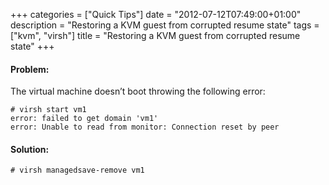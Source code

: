 +++
categories = ["Quick Tips"]
date = "2012-07-12T07:49:00+01:00"
description = "Restoring a KVM guest from corrupted resume state"
tags = ["kvm", "virsh"]
title = "Restoring a KVM guest from corrupted resume state"
+++

#### Problem:

The virtual machine doesn’t boot throwing the following error:

```
# virsh start vm1
error: failed to get domain 'vm1'
error: Unable to read from monitor: Connection reset by peer
```

#### Solution:

    # virsh managedsave-remove vm1
